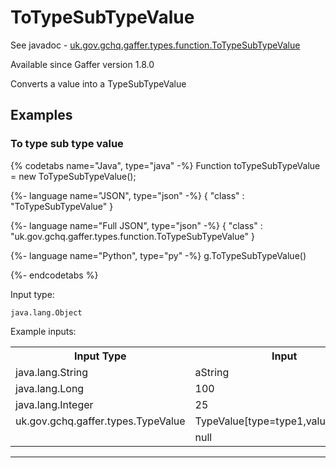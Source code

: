 # ToTypeSubTypeValue
See javadoc - [uk.gov.gchq.gaffer.types.function.ToTypeSubTypeValue](ref://../../javadoc/gaffer/uk/gov/gchq/gaffer/types/function/ToTypeSubTypeValue.html)

Available since Gaffer version 1.8.0

Converts a value into a TypeSubTypeValue

## Examples

### To type sub type value


{% codetabs name="Java", type="java" -%}
Function toTypeSubTypeValue = new ToTypeSubTypeValue();

{%- language name="JSON", type="json" -%}
{
  "class" : "ToTypeSubTypeValue"
}

{%- language name="Full JSON", type="json" -%}
{
  "class" : "uk.gov.gchq.gaffer.types.function.ToTypeSubTypeValue"
}

{%- language name="Python", type="py" -%}
g.ToTypeSubTypeValue()

{%- endcodetabs %}

Input type:

```
java.lang.Object
```

Example inputs:
<table style="display: block;">
<tr><th>Input Type</th><th>Input</th><th>Result Type</th><th>Result</th></tr>
<tr><td>java.lang.String</td><td>aString</td><td>uk.gov.gchq.gaffer.types.TypeSubTypeValue</td><td>TypeSubTypeValue[value=aString]</td></tr>
<tr><td>java.lang.Long</td><td>100</td><td>uk.gov.gchq.gaffer.types.TypeSubTypeValue</td><td>TypeSubTypeValue[value=100]</td></tr>
<tr><td>java.lang.Integer</td><td>25</td><td>uk.gov.gchq.gaffer.types.TypeSubTypeValue</td><td>TypeSubTypeValue[value=25]</td></tr>
<tr><td>uk.gov.gchq.gaffer.types.TypeValue</td><td>TypeValue[type=type1,value=value1]</td><td>uk.gov.gchq.gaffer.types.TypeSubTypeValue</td><td>TypeSubTypeValue[value=TypeValue[type=type1,value=value1]]</td></tr>
<tr><td></td><td>null</td><td>uk.gov.gchq.gaffer.types.TypeSubTypeValue</td><td>TypeSubTypeValue[]</td></tr>
</table>

-----------------------------------------------

